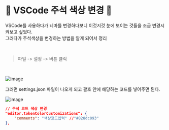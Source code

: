 # 🎃 VSCode 주석 색상 변경 🎃
VSCode를 사용하다가 테마를 변경하다보니 이것저것 눈에 보이는 것들을 조금 변경시켜보고 싶었다. <br/>
그러다가 주석색상을 변경하는 방법을 알게 되어서 정리 <br/>

<br/>
  
>파일 -> 설정 -> 버튼 클릭

<br/>

![image](https://github.com/limhyerin/StudyNote/assets/70150896/4bf980da-931e-4432-84ea-264b01780640)
 
그러면 settings.json 파일이 나오게 되고 괄호 안에 해당하는 코드를 넣어주면 된다.

![image](https://github.com/limhyerin/StudyNote/assets/70150896/fd7278a6-b8fd-4118-bb2b-beb7606d4212)

```json
// 주석 코드 색상 변경
"editor.tokenColorCustomizations": {
    "comments": "색상코드입력" //"#828dc093"
},
```

